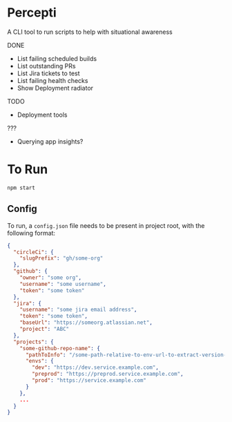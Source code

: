 # Percepti

A CLI tool to run scripts to help with situational awareness

DONE
* List failing scheduled builds
* List outstanding PRs
* List Jira tickets to test
* List failing health checks
* Show Deployment radiator

TODO
* Deployment tools

???
* Querying app insights?

# To Run

`npm start`

## Config

To run, a `config.json` file needs to be present in project root, with the following format:

```json
{
  "circleCi": {
    "slugPrefix": "gh/some-org"
  },
  "github": {
    "owner": "some org",
    "username": "some username",
    "token": "some token"
  },
  "jira": {
    "username": "some jira email address",
    "token": "some token",
    "baseUrl": "https://someorg.atlassian.net",
    "project": "ABC"
  },
  "projects": {
    "some-github-repo-name": {
      "pathToInfo": "/some-path-relative-to-env-url-to-extract-version-info-from",
      "envs": {
        "dev": "https://dev.service.example.com",
        "preprod": "https://preprod.service.example.com",
        "prod": "https://service.example.com"
      }
    },
    ...
  }
}
```